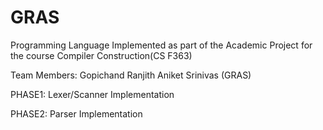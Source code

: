 GRAS
====
Programming Language Implemented as part of the Academic Project for the course Compiler Construction(CS F363)


Team Members:
Gopichand Ranjith Aniket Srinivas (GRAS)



PHASE1:
        Lexer/Scanner Implementation

PHASE2:
	Parser Implementation 
